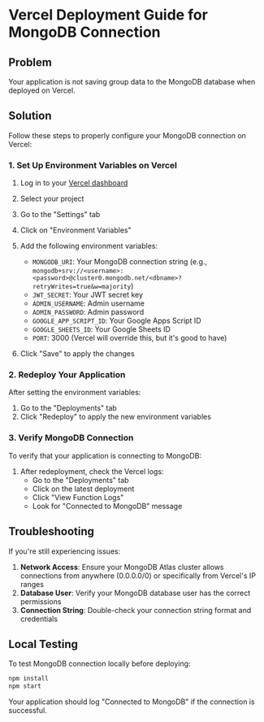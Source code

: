 # Vercel Deployment Guide for MongoDB Connection

## Problem
Your application is not saving group data to the MongoDB database when deployed on Vercel.

## Solution
Follow these steps to properly configure your MongoDB connection on Vercel:

### 1. Set Up Environment Variables on Vercel

1. Log in to your [Vercel dashboard](https://vercel.com/dashboard)
2. Select your project
3. Go to the "Settings" tab
4. Click on "Environment Variables"
5. Add the following environment variables:

   - `MONGODB_URI`: Your MongoDB connection string (e.g., `mongodb+srv://<username>:<password>@cluster0.mongodb.net/<dbname>?retryWrites=true&w=majority`)
   - `JWT_SECRET`: Your JWT secret key
   - `ADMIN_USERNAME`: Admin username
   - `ADMIN_PASSWORD`: Admin password
   - `GOOGLE_APP_SCRIPT_ID`: Your Google Apps Script ID
   - `GOOGLE_SHEETS_ID`: Your Google Sheets ID
   - `PORT`: 3000 (Vercel will override this, but it's good to have)

6. Click "Save" to apply the changes

### 2. Redeploy Your Application

After setting the environment variables:

1. Go to the "Deployments" tab
2. Click "Redeploy" to apply the new environment variables

### 3. Verify MongoDB Connection

To verify that your application is connecting to MongoDB:

1. After redeployment, check the Vercel logs:
   - Go to the "Deployments" tab
   - Click on the latest deployment
   - Click "View Function Logs"
   - Look for "Connected to MongoDB" message

## Troubleshooting

If you're still experiencing issues:

1. **Network Access**: Ensure your MongoDB Atlas cluster allows connections from anywhere (0.0.0.0/0) or specifically from Vercel's IP ranges
2. **Database User**: Verify your MongoDB database user has the correct permissions
3. **Connection String**: Double-check your connection string format and credentials

## Local Testing

To test MongoDB connection locally before deploying:

```bash
npm install
npm start
```

Your application should log "Connected to MongoDB" if the connection is successful.
